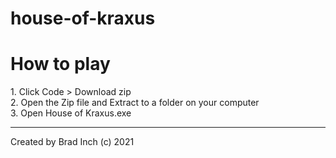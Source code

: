 # house-of-kraxus
<h1>How to play</h1>
1. Click Code > Download zip<br>
2. Open the Zip file and Extract to a folder on your computer<br>
3. Open House of Kraxus.exe<br>

<hr>

Created by Brad Inch (c) 2021
